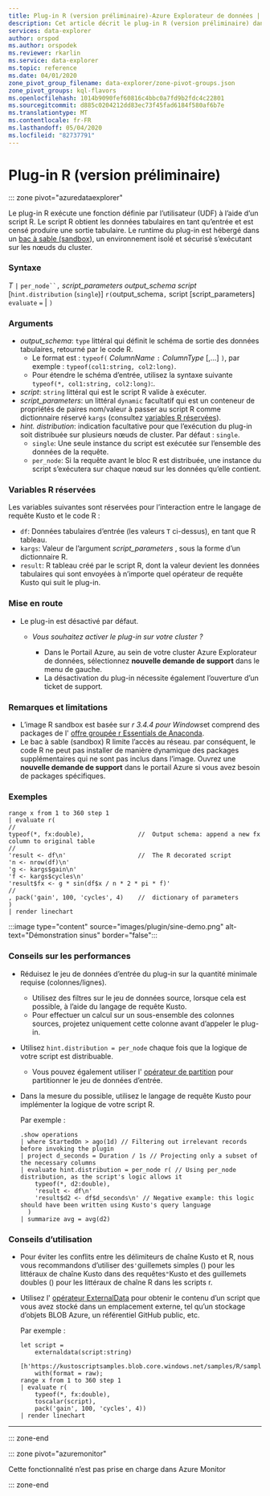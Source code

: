 ```yaml
---
title: Plug-in R (version préliminaire)-Azure Explorateur de données | Microsoft Docs
description: Cet article décrit le plug-in R (version préliminaire) dans Azure Explorateur de données.
services: data-explorer
author: orspod
ms.author: orspodek
ms.reviewer: rkarlin
ms.service: data-explorer
ms.topic: reference
ms.date: 04/01/2020
zone_pivot_group_filename: data-explorer/zone-pivot-groups.json
zone_pivot_groups: kql-flavors
ms.openlocfilehash: 1014b9090fef60816c4bbc0a7fd9b2fdc4c22801
ms.sourcegitcommit: d885c0204212dd83ec73f45fad6184f580af6b7e
ms.translationtype: MT
ms.contentlocale: fr-FR
ms.lasthandoff: 05/04/2020
ms.locfileid: "82737791"
---
```

# <a name="r-plugin-preview"></a>Plug-in R (version préliminaire)

::: zone pivot="azuredataexplorer"

Le plug-in R exécute une fonction définie par l’utilisateur (UDF) à l’aide d’un script R. Le script R obtient les données tabulaires en tant qu’entrée et est censé produire une sortie tabulaire.
Le runtime du plug-in est hébergé dans un [bac à sable (sandbox](../concepts/sandboxes.md)), un environnement isolé et sécurisé s’exécutant sur les nœuds du cluster.

### <a name="syntax"></a>Syntaxe

*T* `|` `per_node``,` *script_parameters* *output_schema* *script* [`hint.distribution` (`single`)] `r(`output_schema`,` script [script_parameters] `evaluate` `=`  | `)`


### <a name="arguments"></a>Arguments

* *output_schema*: `type` littéral qui définit le schéma de sortie des données tabulaires, retourné par le code R.
    * Le format est : `typeof(` *ColumnName* `:` *ColumnType* [,...] `)`, par exemple : `typeof(col1:string, col2:long)`.
    * Pour étendre le schéma d’entrée, utilisez la syntaxe suivante `typeof(*, col1:string, col2:long)`:.
* *script*: `string` littéral qui est le script R valide à exécuter.
* *script_parameters*: un littéral `dynamic` facultatif qui est un conteneur de propriétés de paires nom/valeur à passer au script R comme dictionnaire réservé `kargs` (consultez [variables R réservées](#reserved-r-variables)).
* *hint. distribution*: indication facultative pour que l’exécution du plug-in soit distribuée sur plusieurs nœuds de cluster.
   Par défaut : `single`.
    * `single`: Une seule instance du script est exécutée sur l’ensemble des données de la requête.
    * `per_node`: Si la requête avant le bloc R est distribuée, une instance du script s’exécutera sur chaque nœud sur les données qu’elle contient.


### <a name="reserved-r-variables"></a>Variables R réservées

Les variables suivantes sont réservées pour l’interaction entre le langage de requête Kusto et le code R :

* `df`: Données tabulaires d’entrée (les valeurs `T` ci-dessus), en tant que R tableau.
* `kargs`: Valeur de l’argument *script_parameters* , sous la forme d’un dictionnaire R.
* `result`: R tableau créé par le script R, dont la valeur devient les données tabulaires qui sont envoyées à n’importe quel opérateur de requête Kusto qui suit le plug-in.

### <a name="onboarding"></a>Mise en route


* Le plug-in est désactivé par défaut.
    * *Vous souhaitez activer le plug-in sur votre cluster ?*
        
        * Dans le Portail Azure, au sein de votre cluster Azure Explorateur de données, sélectionnez **nouvelle demande de support** dans le menu de gauche.
        * La désactivation du plug-in nécessite également l’ouverture d’un ticket de support.

### <a name="notes-and-limitations"></a>Remarques et limitations

* L’image R sandbox est basée sur *r 3.4.4 pour Windows*et comprend des packages de l' [offre groupée r Essentials de Anaconda](https://docs.anaconda.com/anaconda/packages/r-language-pkg-docs/).
* Le bac à sable (sandbox) R limite l’accès au réseau. par conséquent, le code R ne peut pas installer de manière dynamique des packages supplémentaires qui ne sont pas inclus dans l’image. Ouvrez une **nouvelle demande de support** dans le portail Azure si vous avez besoin de packages spécifiques.


### <a name="examples"></a>Exemples

```kusto
range x from 1 to 360 step 1
| evaluate r(
//
typeof(*, fx:double),               //  Output schema: append a new fx column to original table 
//
'result <- df\n'                    //  The R decorated script
'n <- nrow(df)\n'
'g <- kargs$gain\n'
'f <- kargs$cycles\n'
'result$fx <- g * sin(df$x / n * 2 * pi * f)'
//
, pack('gain', 100, 'cycles', 4)    //  dictionary of parameters
)
| render linechart 
```

:::image type="content" source="images/plugin/sine-demo.png" alt-text="Démonstration sinus" border="false":::

### <a name="performance-tips"></a>Conseils sur les performances

* Réduisez le jeu de données d’entrée du plug-in sur la quantité minimale requise (colonnes/lignes).
    * Utilisez des filtres sur le jeu de données source, lorsque cela est possible, à l’aide du langage de requête Kusto.
    * Pour effectuer un calcul sur un sous-ensemble des colonnes sources, projetez uniquement cette colonne avant d’appeler le plug-in.
* Utilisez `hint.distribution = per_node` chaque fois que la logique de votre script est distribuable.
    * Vous pouvez également utiliser l' [opérateur de partition](partitionoperator.md) pour partitionner le jeu de données d’entrée.
* Dans la mesure du possible, utilisez le langage de requête Kusto pour implémenter la logique de votre script R.

    Par exemple :

    ```kusto    
    .show operations
    | where StartedOn > ago(1d) // Filtering out irrelevant records before invoking the plugin
    | project d_seconds = Duration / 1s // Projecting only a subset of the necessary columns
    | evaluate hint.distribution = per_node r( // Using per_node distribution, as the script's logic allows it
        typeof(*, d2:double),
        'result <- df\n'
        'result$d2 <- df$d_seconds\n' // Negative example: this logic should have been written using Kusto's query language
      )
    | summarize avg = avg(d2)
    ```

### <a name="usage-tips"></a>Conseils d’utilisation

* Pour éviter les conflits entre les délimiteurs de chaîne Kusto et R, nous vous recommandons d’utiliser des`'`guillemets simples () pour les littéraux de chaîne Kusto dans des requêtes`"`Kusto et des guillemets doubles () pour les littéraux de chaîne R dans les scripts r.
* Utilisez l' [opérateur ExternalData](externaldata-operator.md) pour obtenir le contenu d’un script que vous avez stocké dans un emplacement externe, tel qu’un stockage d’objets BLOB Azure, un référentiel GitHub public, etc.
  
  Par exemple :

    ```kusto    
    let script = 
        externaldata(script:string)
        [h'https://kustoscriptsamples.blob.core.windows.net/samples/R/sample_script.r']
        with(format = raw);
    range x from 1 to 360 step 1
    | evaluate r(
        typeof(*, fx:double),
        toscalar(script), 
        pack('gain', 100, 'cycles', 4))
    | render linechart 
    ```

---

::: zone-end

::: zone pivot="azuremonitor"

Cette fonctionnalité n’est pas prise en charge dans Azure Monitor

::: zone-end

